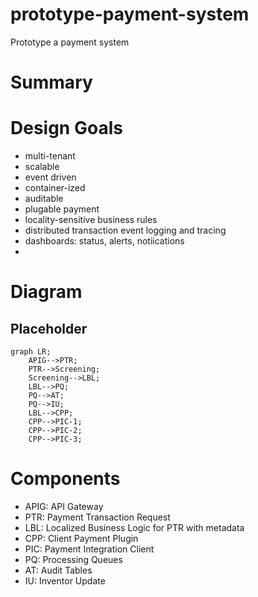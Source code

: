 # prototype-payment-system
Prototype a payment system


# Summary


# Design Goals
- multi-tenant
- scalable
- event driven
- container-ized
- auditable
- plugable payment 
- locality-sensitive business rules
- distributed transaction event logging and tracing
- dashboards: status, alerts, notiications
- 

# Diagram
## Placeholder
```mermaid
graph LR;
    APIG-->PTR;
    PTR-->Screening;
    Screening-->LBL;
    LBL-->PQ;
    PQ-->AT;
    PQ-->IU;
    LBL-->CPP;
    CPP-->PIC-1;
    CPP-->PIC-2;
    CPP-->PIC-3;
```

# Components
- APIG: API Gateway
- PTR: Payment Transaction Request
- LBL: Localized Business Logic for PTR with metadata
- CPP: Client Payment Plugin
- PIC: Payment Integration Client
- PQ: Processing Queues
- AT: Audit Tables
- IU: Inventor Update
